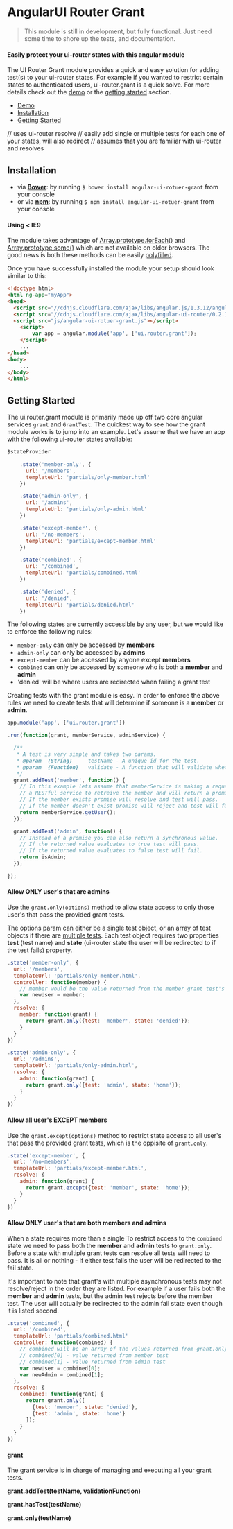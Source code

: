 # AngularUI Router Grant

> This module is still in development, but fully functional. Just need some time to shore up the tests, and documentation.

#### Easily protect your ui-router states with this angular module

The UI Router Grant module provides a quick and easy solution for adding test(s) to your ui-router states. For example if you wanted to restrict certain states to authenticated users, ui-router.grant is a quick solve. For more details check out the [demo]() or the [getting started]() section.

* [Demo]()
* [Installation]()
* [Getting Started]()


// uses ui-router resolve
// easily add single or multiple tests for each one of your states, will also redirect
// assumes that you are familiar with ui-router and resolves



## Installation

- via **[Bower](http://bower.io/)**: by running `$ bower install angular-ui-rotuer-grant` from your console
- or via **[npm](https://www.npmjs.org/)**: by running `$ npm install angular-ui-rotuer-grant` from your console

#### Using < IE9
The module takes advantage of [Array.prototype.forEach()](https://developer.mozilla.org/en-US/docs/Web/JavaScript/Reference/Global_Objects/Array/forEach) and [Array.prototype.some()](https://developer.mozilla.org/en/docs/Web/JavaScript/Reference/Global_Objects/Array/some) which are not available on older browsers. The good news is both these methods can be easily [polyfilled](https://github.com/es-shims/es5-shim).


Once you have successfully installed the module your setup should look similar to this:

```html
<!doctype html>
<html ng-app="myApp">
<head>
  <script src="//cdnjs.cloudflare.com/ajax/libs/angular.js/1.3.12/angular.min.js"></script>
  <script src="//cdnjs.cloudflare.com/ajax/libs/angular-ui-router/0.2.13/angular-ui-router.min.js"></script>
  <script src="js/angular-ui-rotuer-grant.js"></script>
    <script>
        var app = angular.module('app', ['ui.router.grant']);
    </script>
    ...
</head>
<body>
    ...
</body>
</html>
```



## Getting Started

The ui.router.grant module is primarily made up off two core angular services `grant` and `GrantTest`. The quickest way to see how the grant module works is to jump into an example. Let's assume that we have an app with the following ui-router states available:

```javascript
$stateProvider

    .state('member-only', {
      url: '/members',
      templateUrl: 'partials/only-member.html'
    })

    .state('admin-only', {
      url: '/admins',
      templateUrl: 'partials/only-admin.html'
    })

    .state('except-member', {
      url: '/no-members',
      templateUrl: 'partials/except-member.html'
    })

    .state('combined', {
      url: '/combined',
      templateUrl: 'partials/combined.html'
    })

    .state('denied', {
      url: '/denied',
      templateUrl: 'partials/denied.html'
    })
```

The following states are currently accessible by any user, but we would like to enforce the following rules:

* `member-only` can only be accessed by **members**
* `admin-only` can only be accessed by **admins**
* `except-member` can be accessed by anyone except **members**
* `combined` can only be accessed by someone who is both a **member** and **admin**
* 'denied' will be where users are redirected when failing a grant test

Creating tests with the grant module is easy. In order to enforce the above rules we need to create tests that will determine if someone is a **member** or **admin**.

```javascript
app.module('app', ['ui.router.grant'])

.run(function(grant, memberService, adminService) {

  /**
   * A test is very simple and takes two params.
   * @param  {String}     testName - A unique id for the test.
   * @param  {Function}   validate - A function that will validate whether your test passes or fails.
   */
  grant.addTest('member', function() {
    // In this example lets assume that memberService is making a request
    // a RESTful service to retreive the member and will return a promise.
    // If the member exists promise will resolve and test will pass.
    // If the member doesn't exist promise will reject and test will fail.
    return memberService.getUser();
  });

  grant.addTest('admin', function() {
    // Instead of a promise you can also return a synchronous value.
    // If the returned value evaluates to true test will pass.
    // If the returned value evaluates to false test will fail.
    return isAdmin;
  });

});

```



#### Allow ONLY user's that are **admins**

Use the `grant.only(options)` method to allow state access to only those user's that pass the provided grant tests.

>
The options param can either be a single test object, or an array of test objects if there are [multiple tests](). Each test object requires two properties **test** (test name) and **state** (ui-router state the user will be redirected to if the test fails) property.

```javascript
.state('member-only', {
  url: '/members',
  templateUrl: 'partials/only-member.html',
  controller: function(member) {
    // member would be the value returned from the member grant test's validate funciton
    var newUser = member;
  },
  resolve: {
    member: function(grant) {
      return grant.only({test: 'member', state: 'denied'});
    }
  }
})

.state('admin-only', {
  url: '/admins',
  templateUrl: 'partials/only-admin.html',
  resolve: {
    admin: function(grant) {
      return grant.only({test: 'admin', state: 'home'});
    }
  }
})
```


#### Allow all user's EXCEPT **members**

Use the `grant.except(options)` method to restrict state access to all user's that pass the provided grant tests, which is the oppisite of `grant.only`.

```javascript
.state('except-member', {
  url: '/no-members',
  templateUrl: 'partials/except-member.html',
  resolve: {
    admin: function(grant) {
      return grant.except({test: 'member', state: 'home'});
    }
  }
})
```


#### Allow ONLY user's that are both **members** and **admins**

When a state requires more than a single
To restrict access to the `combined` state we need to pass both the **member** and **admin** tests to `grant.only`. Before a state with multiple grant tests can resolve all tests will need to pass. It is all or nothing - if either test fails the user will be redirected to the fail state.

>
It's important to note that grant's with multiple asynchronous tests may not resolve/reject in the order they are listed. For example if a user fails both the **member** and **admin** tests, but the admin test rejects before the member test. The user will actually be redirected to the admin fail state even though it is listed second.

```javascript
.state('combined', {
  url: '/combined',
  templateUrl: 'partials/combined.html'
  controller: function(combined) {
    // combined will be an array of the values returned from grant.only
    // combined[0] - value returned from member test
    // combined[1] - value returned from admin test
    var newUser = combined[0];
    var newAdmin = combined[1];
  },
  resolve: {
    combined: function(grant) {
      return grant.only([
        {test: 'member', state: 'denied'},
        {test: 'admin', state: 'home'}
      ]);
    }
  }
})
```


#### grant

The grant service is in charge of managing and executing all your grant tests.

**grant.addTest(testName, validationFunction)**

**grant.hasTest(testName)**

**grant.only(testName)**



